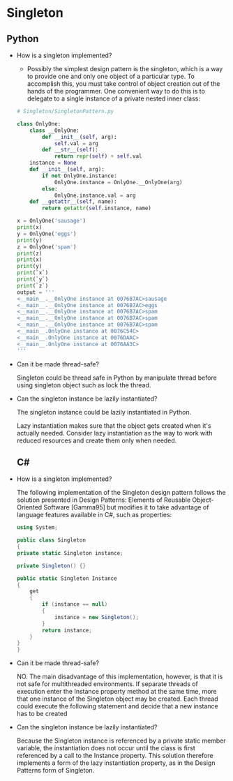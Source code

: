 # Singleton

## Python

* How is a singleton implemented?
    * Possibly the simplest design pattern is the singleton, which is a way to provide one and only one object of a particular type. To accomplish this, you must take control of object creation out of the hands of the programmer. One convenient way to do this is to delegate to a single instance of a private nested inner class:

    ```python
    # Singleton/SingletonPattern.py

    class OnlyOne:
        class __OnlyOne:
            def __init__(self, arg):
                self.val = arg
            def __str__(self):
                return repr(self) + self.val
        instance = None
        def __init__(self, arg):
            if not OnlyOne.instance:
                OnlyOne.instance = OnlyOne.__OnlyOne(arg)
            else:
                OnlyOne.instance.val = arg
        def __getattr__(self, name):
            return getattr(self.instance, name)

    x = OnlyOne('sausage')
    print(x)
    y = OnlyOne('eggs')
    print(y)
    z = OnlyOne('spam')
    print(z)
    print(x)
    print(y)
    print(`x`)
    print(`y`)
    print(`z`)
    output = '''
    <__main__.__OnlyOne instance at 0076B7AC>sausage
    <__main__.__OnlyOne instance at 0076B7AC>eggs
    <__main__.__OnlyOne instance at 0076B7AC>spam
    <__main__.__OnlyOne instance at 0076B7AC>spam
    <__main__.__OnlyOne instance at 0076B7AC>spam
    <__main__.OnlyOne instance at 0076C54C>
    <__main__.OnlyOne instance at 0076DAAC>
    <__main__.OnlyOne instance at 0076AA3C>
    '''
    ```
* Can it be made thread-safe?

    Singleton could be thread safe in Python by manipulate thread before using singleton object such as lock the thread.
* Can the singleton instance be lazily instantiated?

    The singleton instance could be lazily instantiated in Python.

    Lazy instantiation makes sure that the object gets created when it's actually needed. Consider lazy instantiation as the way to work with reduced resources and create them only when needed.

    ## C#

* How is a singleton implemented?

    The following implementation of the Singleton design pattern follows the solution presented in Design Patterns: Elements of Reusable Object-Oriented Software [Gamma95] but modifies it to take advantage of language features available in C#, such as properties:
    ```c#
    using System;

    public class Singleton
    {
    private static Singleton instance;

    private Singleton() {}

    public static Singleton Instance
    {
        get 
        {
            if (instance == null)
            {
                instance = new Singleton();
            }
            return instance;
        }
    }
    }
    ```
* Can it be made thread-safe?

    NO. The main disadvantage of this implementation, however, is that it is not safe for multithreaded environments. If separate threads of execution enter the Instance property method at the same time, more that one instance of the Singleton object may be created. Each thread could execute the following statement and decide that a new instance has to be created

* Can the singleton instance be lazily instantiated?

    Because the Singleton instance is referenced by a private static member variable, the instantiation does not occur until the class is first referenced by a call to the Instance property. This solution therefore implements a form of the lazy instantiation property, as in the Design Patterns form of Singleton.